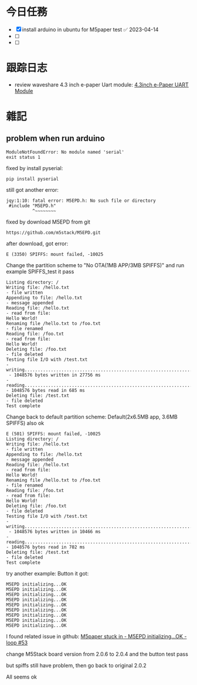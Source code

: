 # 今日任務

- [x] install arduino in ubuntu for M5paper test ✅ 2023-04-14
- [ ] 
- [ ] 

# 跟踪日志
- review waveshare 4.3 inch e-paper Uart module:
[4.3inch e-Paper UART Module](https://www.waveshare.com/wiki/4.3inch_e-Paper_UART_Module)


# 雜記
## problem when run arduino

```
ModuleNotFoundError: No module named 'serial'
exit status 1
```
fixed by install pyserial:
```
pip install pyserial
```
still got another error:

```
jqy:1:10: fatal error: M5EPD.h: No such file or directory
 #include "M5EPD.h"
          ^~~~~~~~~
```
fixed by download M5EPD from git
```
https://github.com/m5stack/M5EPD.git
```
after download, got error:
```
E (3350) SPIFFS: mount failed, -10025
```
Change the partition scheme to "No OTA(1MB APP/3MB SPIFFS)" and run example SPIFFS_test
it pass
```
Listing directory: /
Writing file: /hello.txt
- file written
Appending to file: /hello.txt
- message appended
Reading file: /hello.txt
- read from file:
Hello World!
Renaming file /hello.txt to /foo.txt
- file renamed
Reading file: /foo.txt
- read from file:
Hello World!
Deleting file: /foo.txt
- file deleted
Testing file I/O with /test.txt
- writing................................................................
 - 1048576 bytes written in 27756 ms
- reading................................................................
- 1048576 bytes read in 685 ms
Deleting file: /test.txt
- file deleted
Test complete

```
Change back to default partition scheme: Default(2x6.5MB app, 3.6MB SPIFFS) also ok
```
E (501) SPIFFS: mount failed, -10025
Listing directory: /
Writing file: /hello.txt
- file written
Appending to file: /hello.txt
- message appended
Reading file: /hello.txt
- read from file:
Hello World!
Renaming file /hello.txt to /foo.txt
- file renamed
Reading file: /foo.txt
- read from file:
Hello World!
Deleting file: /foo.txt
- file deleted
Testing file I/O with /test.txt
- writing................................................................
 - 1048576 bytes written in 10466 ms
- reading................................................................
- 1048576 bytes read in 702 ms
Deleting file: /test.txt
- file deleted
Test complete
```
try another example: Button 
it got:

```
M5EPD initializing...OK
M5EPD initializing...OK
M5EPD initializing...OK
M5EPD initializing...OK
M5EPD initializing...OK
M5EPD initializing...OK
M5EPD initializing...OK
M5EPD initializing...OK
M5EPD initializing...OK
```

I found related issue in github:
[M5paper stuck in - M5EPD initializing...OK - loop #53](https://github.com/m5stack/M5EPD/issues/53)

change M5Stack board version from 2.0.6 to 2.0.4
and the button test pass

but spiffs still have problem, then go back to original 2.0.2

All seems ok
